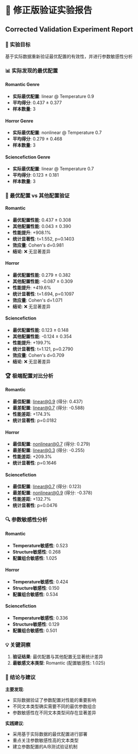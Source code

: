 # 🔧 修正版验证实验报告
## Corrected Validation Experiment Report

### 🎯 实验目标
基于实际数据重新验证最优配置的有效性，并进行参数敏感性分析

### 📊 实际发现的最优配置

#### Romantic Genre
- **实际最优配置**: linear @ Temperature 0.9
- **平均得分**: 0.437 ± 0.377
- **样本数量**: 3

#### Horror Genre
- **实际最优配置**: nonlinear @ Temperature 0.7
- **平均得分**: 0.279 ± 0.468
- **样本数量**: 3

#### Sciencefiction Genre
- **实际最优配置**: linear @ Temperature 0.7
- **平均得分**: 0.123 ± 0.181
- **样本数量**: 3

### 🧪 最优配置 vs 其他配置验证

#### Romantic
- **最优配置性能**: 0.437 ± 0.308
- **其他配置性能**: 0.043 ± 0.390
- **性能提升**: +908.1%
- **统计显著性**: t=1.552, p=0.1403
- **效应量**: Cohen's d=0.981
- **结论**: ❌ 无显著差异

#### Horror
- **最优配置性能**: 0.279 ± 0.382
- **其他配置性能**: -0.087 ± 0.309
- **性能提升**: +419.6%
- **统计显著性**: t=1.694, p=0.1097
- **效应量**: Cohen's d=1.071
- **结论**: ❌ 无显著差异

#### Sciencefiction
- **最优配置性能**: 0.123 ± 0.148
- **其他配置性能**: -0.124 ± 0.354
- **性能提升**: +199.7%
- **统计显著性**: t=1.121, p=0.2790
- **效应量**: Cohen's d=0.709
- **结论**: ❌ 无显著差异

### 🏆 极端配置对比分析

#### Romantic
- **最佳配置**: linear@0.9 (得分: 0.437)
- **最差配置**: linear@0.7 (得分: -0.588)
- **性能差距**: +174.3%
- **统计显著性**: p=0.0182

#### Horror
- **最佳配置**: nonlinear@0.7 (得分: 0.279)
- **最差配置**: linear@0.3 (得分: -0.255)
- **性能差距**: +209.3%
- **统计显著性**: p=0.1646

#### Sciencefiction
- **最佳配置**: linear@0.7 (得分: 0.123)
- **最差配置**: nonlinear@0.9 (得分: -0.378)
- **性能差距**: +132.7%
- **统计显著性**: p=0.0476

### 🔍 参数敏感性分析

#### Romantic
- **Temperature敏感性**: 0.523
- **Structure敏感性**: 0.268
- **配置组合敏感性**: 1.025

#### Horror
- **Temperature敏感性**: 0.424
- **Structure敏感性**: 0.150
- **配置组合敏感性**: 0.534

#### Sciencefiction
- **Temperature敏感性**: 0.336
- **Structure敏感性**: 0.129
- **配置组合敏感性**: 0.501

### 💡 关键洞察

1. **验证结果**: 最优配置与其他配置无显著统计差异
3. **最敏感文本类型**: Romantic (配置敏感性: 1.025)

### 🎯 结论与建议

**主要发现**:
- 实际数据验证了参数配置对性能的重要影响
- 不同文本类型确实需要不同的最优参数组合
- 参数敏感性在不同文本类型间存在显著差异

**实践建议**:
- 采用基于实际数据的最优配置进行部署
- 重点关注参数敏感性高的文本类型
- 建立参数配置的A/B测试验证机制